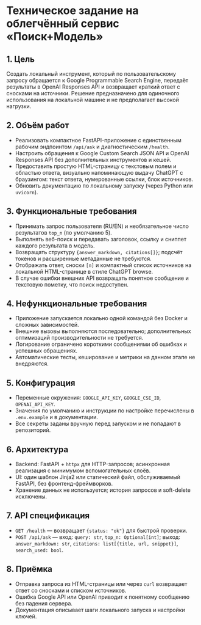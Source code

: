 # Техническое задание на облегчённый сервис «Поиск+Модель»

## 1. Цель
Создать локальный инструмент, который по пользовательскому запросу обращается к Google Programmable Search Engine, передаёт результаты в OpenAI Responses API и возвращает краткий ответ с сносками на источники. Решение предназначено для одиночного использования на локальной машине и не предполагает высокой нагрузки.

## 2. Объём работ
- Реализовать компактное FastAPI-приложение с единственным рабочим эндпоинтом `/api/ask` и диагностическим `/health`.
- Настроить обращения к Google Custom Search JSON API и OpenAI Responses API без дополнительных инструментов и кешей.
- Предоставить простую HTML-страницу с текстовым полем и областью ответа, визуально напоминающую выдачу ChatGPT с браузингом: текст ответа, нумерованные ссылки, блок источников.
- Обновить документацию по локальному запуску (через Python или `uvicorn`).

## 3. Функциональные требования
- Принимать запрос пользователя (RU/EN) и необязательное число результатов `top_n` (по умолчанию 5).
- Выполнять веб-поиск и передавать заголовок, ссылку и сниппет каждого результата в модель.
- Возвращать структуру `{answer_markdown, citations[]}`; подсчёт токенов и расширенные метаданные не требуются.
- Отображать ответ, сноски `[n]` и компактный список источников на локальной HTML-странице в стиле ChatGPT browse.
- В случае ошибки внешних API возвращать понятное сообщение и текстовую пометку, что поиск недоступен.

## 4. Нефункциональные требования
- Приложение запускается локально одной командой без Docker и сложных зависимостей.
- Внешние вызовы выполняются последовательно; дополнительных оптимизаций производительности не требуется.
- Логирование ограничено короткими сообщениями об ошибках и успешных обращениях.
- Автоматические тесты, кеширование и метрики на данном этапе не внедряются.

## 5. Конфигурация
- Переменные окружения: `GOOGLE_API_KEY`, `GOOGLE_CSE_ID`, `OPENAI_API_KEY`.
- Значения по умолчанию и инструкции по настройке перечислены в `.env.example` и в документации.
- Все секреты заданы вручную перед запуском и не попадают в репозиторий.

## 6. Архитектура
- Backend: FastAPI + `httpx` для HTTP-запросов; асинхронная реализация с минимумом вспомогательных слоёв.
- UI: один шаблон Jinja2 или статический файл, обслуживаемый FastAPI, без фронтенд-фреймворков.
- Хранение данных не используется; история запросов и soft-delete исключены.

## 7. API спецификация
- `GET /health` — возвращает `{status: "ok"}` для быстрой проверки.
- `POST /api/ask` — вход: `query: str`, `top_n: Optional[int]`; выход: `answer_markdown: str`, `citations: list[{title, url, snippet}]`, `search_used: bool`.

## 8. Приёмка
- Отправка запроса из HTML-страницы или через `curl` возвращает ответ со сносками и списком источников.
- Ошибка Google API или OpenAI приводит к понятному сообщению без падения сервера.
- Документация описывает шаги локального запуска и настройки ключей.
